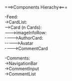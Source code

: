 ===>Components Hierachy<===

-Feed: <br />
  ->CardList: <br />
      -->Card (n Cards): <br />
          --->imageInfoRow: <br />
	      ---->AuthorCard: <br />
		  ----->Avatar <br />
	      ---->CommentCard <br />

-Comments: <br />
  ->NavigationBar <br />
  ->CommentInput <br />
  ->CommentList <br />


	
